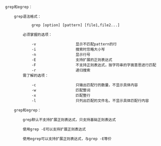 
	grep和egrep：
	
		grep语法格式：
			
				grep [option] [pattern] [file1,file2...]
				
			必须掌握的选项：
			
				-v					显示不匹配pattern的行
				-i					搜索时忽略大小写
				-n					显示行号
				-E					支持扩展的正则表达式
				-F					不支持正则表达式，按字符串的字面意思进行匹配
				-r					递归搜索
			需了解的选项：
				
				-c					只输出匹配行的数量，不显示具体内容
				-w					匹配整词
				-x					匹配整行
				-l					只列出匹配的文件名，不显示具体匹配行内容
				
		grep和egrep：
		
			grep默认不支持扩展正则表达式，只支持基础正则表达式
			
			使用grep -E可以支持扩展正则表达式
			
			使用egrep可以支持扩展正则表达式，与grep -E等价
